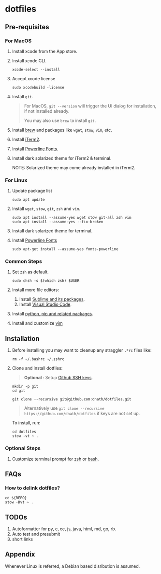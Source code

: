 # dotfiles

## Pre-requisites

### For MacOS

1. Install xcode from the App store.
2. Install xcode CLI.

    ```shell
    xcode-select --install
    ```

3. Accept xcode license

    ```shell
    sudo xcodebuild -license
    ```

4. Install `git`.

   > For MacOS, `git --version` will trigger the UI dialog for installation, if
   > not installed already.
   >
   > You may also use `brew` to install `git`.

5. Install [brew](/doc/brew_setup.md) and packages like `wget`, `stow`, `vim`,
   etc.
6. Install [iTerm2](https://iterm2.com/downloads.html).
7. Install [Powerline Fonts](https://github.com/powerline/fonts).
8. Install dark solarized theme for iTerm2 & terminal.

   NOTE: Solarized theme may come already installed in iTerm2.

### For Linux

1. Update package list

    ```shell
    sudo apt update
    ```

2. Install `wget`, `stow`, `git`, `zsh` and `vim`.

    ```shell
    sudo apt install --assume-yes wget stow git-all zsh vim
    sudo apt install --assume-yes --fix-broken
    ```

3. Install dark solarized theme for terminal.
4. Install [Powerline Fonts](https://github.com/powerline/fonts)

    ```shell
    sudo apt-get install --assume-yes fonts-powerline
    ```

### Common Steps

1. Set `zsh` as default.

    ```shell
    sudo chsh -s $(which zsh) $USER
    ```

2. Install more file editors:
   1. Install [Sublime and its packages](/doc/sublime_setup.md).
   2. Install [Visual Studio Code](/doc/visual_studio_code_setup.md).

3. Install [python, pip and related packages](/doc/python_setup.md).
4. Install and customize [vim](/doc/vim_setup.md)

## Installation

1. Before installing you may want to cleanup any straggler `.*rc` files like:

    ```shell
    rm -f ~/.bashrc ~/.zshrc
    ```

2. Clone and install dotfiles:

    > __Optional__ : Setup [Github SSH keys](https://docs.github.com/en/authentication/connecting-to-github-with-ssh/adding-a-new-ssh-key-to-your-github-account).

    ```shell
    mkdir -p git
    cd git

    git clone --recursive git@github.com:dnath/dotfiles.git
    ```

    > Alternatively use
    > `git clone --recursive  https://github.com/dnath/dotfiles` if keys are
    > not set up.

    To install, run:

    ```shell
    cd dotfiles
    stow -vt ~ .
    ```

### Optional Steps

1. Customize terminal prompt for [zsh](/ohmyzsh_more/agnoster_mod.zsh-theme)
   or [bash](.bash/prompt.bash).

## FAQs

### How to delink dotfiles?

```shell
cd ${REPO}
stow -Dvt ~ .
```

## TODOs

1. Autoformatter for py, c, cc, js, java, html, md, go, rb.
2. Auto test and presubmit
3. short links

## Appendix

Whenever Linux is referred, a Debian based disribution is assumed.
